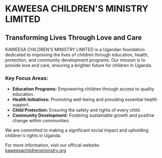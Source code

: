 # KAWEESA CHILDREN'S MINISTRY LIMITED

## Transforming Lives Through Love and Care

KAWEESA CHILDREN'S MINISTRY LIMITED is a Ugandan foundation dedicated to improving the lives of children through education, health, protection, and community development programs. Our mission is to provide love and care, ensuring a brighter future for children in Uganda.

### Key Focus Areas:
- **Education Programs:** Empowering children through access to quality education.
- **Health Initiatives:** Promoting well-being and providing essential health support.
- **Child Protection:** Ensuring the safety and rights of every child.
- **Community Development:** Fostering sustainable growth and positive change within communities.

We are committed to making a significant social impact and upholding children's rights in Uganda.

For more information, visit our official website: [kaweesachildrensministry.org](https://kaweesachildrensministry.org)
